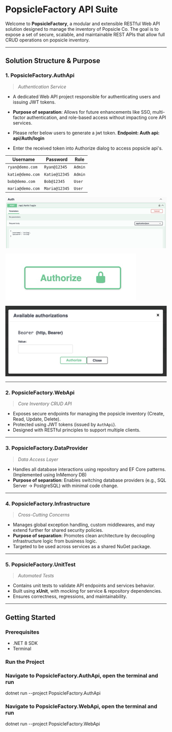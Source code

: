 # PopsicleFactory API Suite

Welcome to **PopsicleFactory**, a modular and extensible RESTful Web API solution designed to manage the inventory of Popsicle Co. The goal is to expose a set of secure, scalable, and maintainable REST APIs that allow full CRUD operations on popsicle inventory.

---

## Solution Structure & Purpose

### 1. **PopsicleFactory.AuthApi**
> *Authentication Service*

- A dedicated Web API project responsible for authenticating users and issuing JWT tokens.
- **Purpose of separation**: Allows for future enhancements like SSO, multi-factor authentication, and role-based access without impacting core API services.

- Please refer below users to generate a jwt token. **Endpoint: Auth api: api/Auth/login**
- Enter the received token into Authorize dialog to access popsicle api's.

| Username         | Password     | Role    |
| ---------------- | ------------ | ------- |
| `ryan@demo.com`  | `Ryan@12345` | `Admin` |
| `katie@demo.com` | `Katie@12345`| `Admin` |
| `bob@demo.com`   | `Bob@12345`  | `User`  |
| `maria@demo.com` | `Maria@12345`| `User`  |

![alt text](image.png)

![alt text](image-3.png)

![alt text](image-2.png)

---

### 2. **PopsicleFactory.WebApi**
> *Core Inventory CRUD API*

- Exposes secure endpoints for managing the popsicle inventory (Create, Read, Update, Delete).
- Protected using JWT tokens (issued by `AuthApi`).
- Designed with RESTful principles to support multiple clients.

---

### 3. **PopsicleFactory.DataProvider**
> *Data Access Layer*

- Handles all database interactions using repository and EF Core patterns. (Implemented using InMemory DB)
- **Purpose of separation**: Enables switching database providers (e.g., SQL Server → PostgreSQL) with minimal code change.

---

### 4. **PopsicleFactory.Infrastructure**
> *Cross-Cutting Concerns*

- Manages global exception handling, custom middlewares, and may extend further for shared security policies.
- **Purpose of separation**: Promotes clean architecture by decoupling infrastructure logic from business logic.
- Targeted to be used across services as a shared NuGet package.

---

### 5. **PopsicleFactory.UnitTest**
> *Automated Tests*

- Contains unit tests to validate API endpoints and services behavior.
- Built using **xUnit**, with mocking for service & repository dependencies.
- Ensures correctness, regressions, and maintainability.

---

## Getting Started

### Prerequisites

- .NET 8 SDK
- Terminal

### Run the Project

### Navigate to PopsicleFactory.AuthApi, open the terminal and run
dotnet run --project PopsicleFactory.AuthApi

### Navigate to PopsicleFactory.WebApi, open the terminal and run
dotnet run --project PopsicleFactory.WebApi
